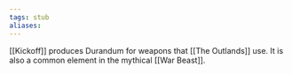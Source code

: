 ```yaml
---
tags: stub
aliases:
---
```


[[Kickoff]] produces Durandum for weapons that [[The Outlands]] use. It is also a common element in the mythical [[War Beast]].
